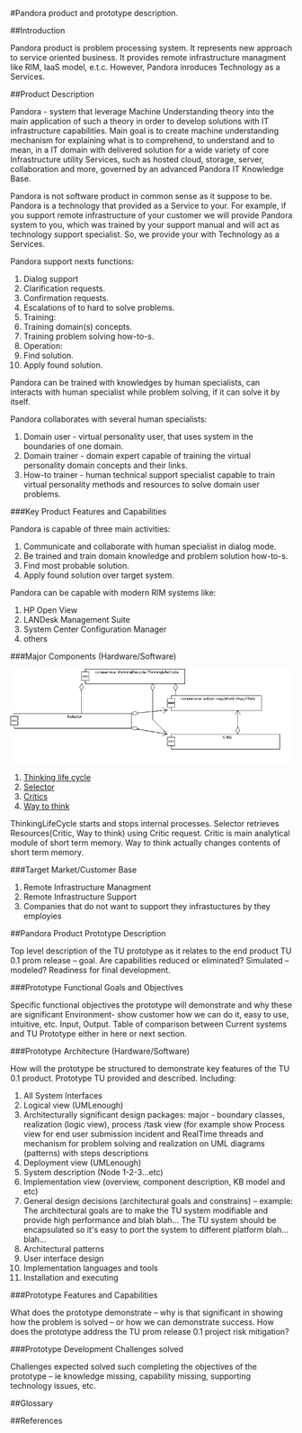 #Pandora product and prototype description.


##Introduction

Pandora product is problem processing system. It represents new approach to service oriented business. It provides remote infrastructure managment like RIM, IaaS model, e.t.c. However, Pandora inroduces Technology as a Services. 

##Product Description

Pandora - system that leverage Machine Understanding theory into the main application of such a theory in order to develop solutions with IT infrastructure capabilities. Main goal is to create machine understanding mechanism for explaining what is to comprehend, to understand and to mean, in a IT domain with delivered solution for  a wide variety of core Infrastructure utility Services, such as hosted cloud, storage, server, collaboration and more, governed by an advanced Pandora  IT Knowledge Base. 

Pandora is not software product in common sense as it suppose to be. Pandora is a technology that provided as a Service to your. For example, if you support remote infrastructure of your customer we will provide Pandora system to you, which was trained by your support manual and will act as technology support specialist. So, we provide your with Technology as a Services.

Pandora support nexts functions:

 1. Dialog support
   2. Clarification requests.
   2. Confirmation requests.
   2. Escalations of to hard to solve problems.
 1. Training:
   2. Training domain(s) concepts.
   2. Training problem solving how-to-s.
 1. Operation:
   2. Find solution.
   2. Apply found solution.

Pandora can be trained with knowledges by human specialists, can interacts with human specialist while problem solving, if it can solve it by itself.

Pandora collaborates with several human specialists:

 1. Domain user - virtual personality user, that uses system in the boundaries of one domain.
 1. Domain trainer - domain expert capable of training the virtual personality domain concepts and their links.
 1. How-to trainer - human technical support specialist capable to train virtual personality methods and resources to solve domain user problems.

###Key Product Features and Capabilities

Pandora is capable of three main activities:
 1. Communicate and collaborate with human specialist in dialog mode.
 1. Be trained and train domain knowledge and problem solution how-to-s.
 1. Find most probable solution.
 1. Apply found solution over target system.

Pandora can be capable with modern RIM systems like:
 1. HP Open View
 1. LANDesk Management Suite
 1. System Center Configuration Manager 
 1. others
 
###Major Components (Hardware/Software)

![Main component diagram](https://github.com/development-team/2/raw/master/doc/design-specification/uml/images/MainComponent.png)

 1. [Thinking life cycle](design-specification/thinking-life-cycle.md)
 1. [Selector](design-specification/selector.md)
 1. [Critics](design-specification/critics.md)
 1. [Way to think](design-specification/way2Think.md)

ThinkingLifeCycle starts and stops internal processes. Selector retrieves Resources(Critic, Way to think) using Critic request. Critic is main analytical module of short term memory. Way to think actually changes contents of short term memory.

###Target Market/Customer Base

 1. Remote Infrastructure Managment
 1. Remote Infrastructure Support
 1. Companies that do not want to support they infrastuctures by they employies

##Pandora Product Prototype Description

Top level description of the TU prototype as it relates to the end product TU 0.1 prom release – goal.  Are capabilities reduced or eliminated? Simulated – modeled? Readiness for final development.

###Prototype Functional Goals and Objectives

Specific functional objectives the prototype will demonstrate and why these are significant Environment- show customer how we can do it, easy to use, intuitive, etc.  Input, Output.  Table of comparison between Current systems and TU Prototype either in here or next section.

###Prototype Architecture (Hardware/Software)

How will the prototype be structured to demonstrate key features of the TU 0.1 product.  Prototype TU provided and described.
Including:

1. All System Interfaces
1. Logical view (UMLenough)
1. Architecturally significant design packages: major - boundary classes, realization (logic view), process /task view (for example show Process view for end user submission  incident and RealTime threads and mechanism for problem solving and realization on UML diagrams (patterns) with steps descriptions
1. Deployment view (UMLenough)
1. System description (Node 1-2-3…etc)
1. Implementation view (overview, component description, KB model and etc)
1. General design decisions (architectural goals and constrains) – example: The architectural goals are to make the TU system modifiable and provide high performance and blah blah…  The TU system should be encapsulated so it's easy to port the system to different platform blah…blah…
1. Architectural patterns
1. User interface design
1. Implementation languages and tools
1. Installation and executing

###Prototype Features and Capabilities

What does the prototype demonstrate – why is that significant in showing how the problem is solved – or how we can demonstrate success. How does the prototype address the TU prom release 0.1 project risk mitigation?

###Prototype Development Challenges solved

Challenges expected solved such completing the objectives of the prototype – ie knowledge missing, capability missing, supporting technology issues, etc.

##Glossary

##References


